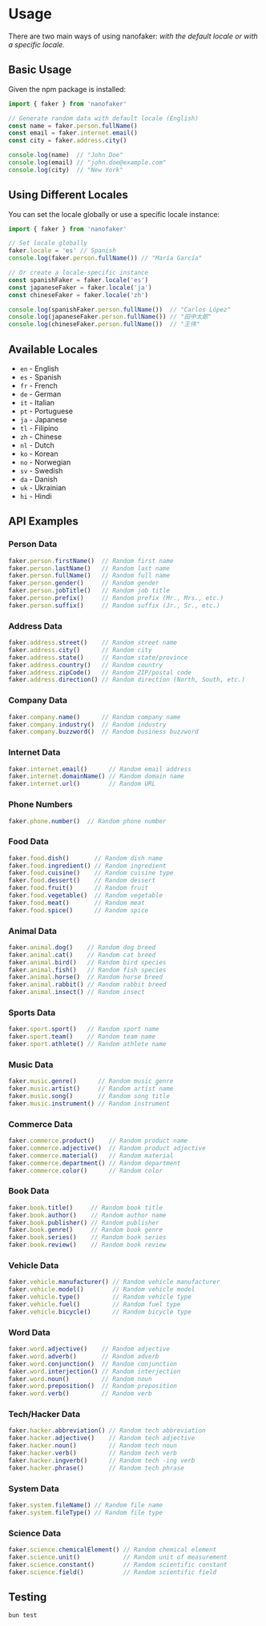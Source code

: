 # Usage

There are two main ways of using nanofaker: _with the default locale or with a specific locale._

## Basic Usage

Given the npm package is installed:

```ts
import { faker } from 'nanofaker'

// Generate random data with default locale (English)
const name = faker.person.fullName()
const email = faker.internet.email()
const city = faker.address.city()

console.log(name)  // "John Doe"
console.log(email) // "john.doe@example.com"
console.log(city)  // "New York"
```

## Using Different Locales

You can set the locale globally or use a specific locale instance:

```ts
import { faker } from 'nanofaker'

// Set locale globally
faker.locale = 'es' // Spanish
console.log(faker.person.fullName()) // "María García"

// Or create a locale-specific instance
const spanishFaker = faker.locale('es')
const japaneseFaker = faker.locale('ja')
const chineseFaker = faker.locale('zh')

console.log(spanishFaker.person.fullName())  // "Carlos López"
console.log(japaneseFaker.person.fullName()) // "田中太郎"
console.log(chineseFaker.person.fullName())  // "王伟"
```

## Available Locales

- `en` - English
- `es` - Spanish
- `fr` - French
- `de` - German
- `it` - Italian
- `pt` - Portuguese
- `ja` - Japanese
- `tl` - Filipino
- `zh` - Chinese
- `nl` - Dutch
- `ko` - Korean
- `no` - Norwegian
- `sv` - Swedish
- `da` - Danish
- `uk` - Ukrainian
- `hi` - Hindi

## API Examples

### Person Data

```ts
faker.person.firstName()  // Random first name
faker.person.lastName()   // Random last name
faker.person.fullName()   // Random full name
faker.person.gender()     // Random gender
faker.person.jobTitle()   // Random job title
faker.person.prefix()     // Random prefix (Mr., Mrs., etc.)
faker.person.suffix()     // Random suffix (Jr., Sr., etc.)
```

### Address Data

```ts
faker.address.street()    // Random street name
faker.address.city()      // Random city
faker.address.state()     // Random state/province
faker.address.country()   // Random country
faker.address.zipCode()   // Random ZIP/postal code
faker.address.direction() // Random direction (North, South, etc.)
```

### Company Data

```ts
faker.company.name()      // Random company name
faker.company.industry()  // Random industry
faker.company.buzzword()  // Random business buzzword
```

### Internet Data

```ts
faker.internet.email()      // Random email address
faker.internet.domainName() // Random domain name
faker.internet.url()        // Random URL
```

### Phone Numbers

```ts
faker.phone.number()  // Random phone number
```

### Food Data

```ts
faker.food.dish()       // Random dish name
faker.food.ingredient() // Random ingredient
faker.food.cuisine()    // Random cuisine type
faker.food.dessert()    // Random dessert
faker.food.fruit()      // Random fruit
faker.food.vegetable()  // Random vegetable
faker.food.meat()       // Random meat
faker.food.spice()      // Random spice
```

### Animal Data

```ts
faker.animal.dog()    // Random dog breed
faker.animal.cat()    // Random cat breed
faker.animal.bird()   // Random bird species
faker.animal.fish()   // Random fish species
faker.animal.horse()  // Random horse breed
faker.animal.rabbit() // Random rabbit breed
faker.animal.insect() // Random insect
```

### Sports Data

```ts
faker.sport.sport()   // Random sport name
faker.sport.team()    // Random team name
faker.sport.athlete() // Random athlete name
```

### Music Data

```ts
faker.music.genre()      // Random music genre
faker.music.artist()     // Random artist name
faker.music.song()       // Random song title
faker.music.instrument() // Random instrument
```

### Commerce Data

```ts
faker.commerce.product()    // Random product name
faker.commerce.adjective()  // Random product adjective
faker.commerce.material()   // Random material
faker.commerce.department() // Random department
faker.commerce.color()      // Random color
```

### Book Data

```ts
faker.book.title()     // Random book title
faker.book.author()    // Random author name
faker.book.publisher() // Random publisher
faker.book.genre()     // Random book genre
faker.book.series()    // Random book series
faker.book.review()    // Random book review
```

### Vehicle Data

```ts
faker.vehicle.manufacturer() // Random vehicle manufacturer
faker.vehicle.model()        // Random vehicle model
faker.vehicle.type()         // Random vehicle type
faker.vehicle.fuel()         // Random fuel type
faker.vehicle.bicycle()      // Random bicycle type
```

### Word Data

```ts
faker.word.adjective()    // Random adjective
faker.word.adverb()       // Random adverb
faker.word.conjunction()  // Random conjunction
faker.word.interjection() // Random interjection
faker.word.noun()         // Random noun
faker.word.preposition()  // Random preposition
faker.word.verb()         // Random verb
```

### Tech/Hacker Data

```ts
faker.hacker.abbreviation() // Random tech abbreviation
faker.hacker.adjective()    // Random tech adjective
faker.hacker.noun()         // Random tech noun
faker.hacker.verb()         // Random tech verb
faker.hacker.ingverb()      // Random tech -ing verb
faker.hacker.phrase()       // Random tech phrase
```

### System Data

```ts
faker.system.fileName() // Random file name
faker.system.fileType() // Random file type
```

### Science Data

```ts
faker.science.chemicalElement() // Random chemical element
faker.science.unit()            // Random unit of measurement
faker.science.constant()        // Random scientific constant
faker.science.field()           // Random scientific field
```

## Testing

```bash
bun test
```
